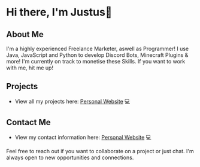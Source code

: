 # Hi there, I'm Justus👋

## About Me 

I'm a highly experienced Freelance Marketer, aswell as Programmer! I use Java, JavaScript and Python to develop Discord Bots, Minecraft Plugins & more! I'm currently on track to 
monetise these Skills. If you want to work with me, hit me up!

## Projects 

- View all my projects here: [Personal Website](https://justustobias.org) 💻

## Contact Me

- View my contact information here: [Personal Website](https://justustobias.org) 💻

Feel free to reach out if you want to collaborate on a project or just chat. I'm always open to new opportunities and connections.
